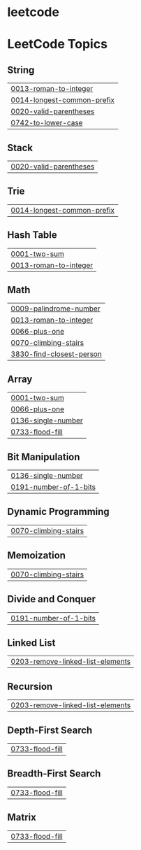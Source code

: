 # leetcode

<!---LeetCode Topics Start-->
# LeetCode Topics
## String
|  |
| ------- |
| [0013-roman-to-integer](https://github.com/munukutlapraveen88/leetcode/tree/master/0013-roman-to-integer) |
| [0014-longest-common-prefix](https://github.com/munukutlapraveen88/leetcode/tree/master/0014-longest-common-prefix) |
| [0020-valid-parentheses](https://github.com/munukutlapraveen88/leetcode/tree/master/0020-valid-parentheses) |
| [0742-to-lower-case](https://github.com/munukutlapraveen88/leetcode/tree/master/0742-to-lower-case) |
## Stack
|  |
| ------- |
| [0020-valid-parentheses](https://github.com/munukutlapraveen88/leetcode/tree/master/0020-valid-parentheses) |
## Trie
|  |
| ------- |
| [0014-longest-common-prefix](https://github.com/munukutlapraveen88/leetcode/tree/master/0014-longest-common-prefix) |
## Hash Table
|  |
| ------- |
| [0001-two-sum](https://github.com/munukutlapraveen88/leetcode/tree/master/0001-two-sum) |
| [0013-roman-to-integer](https://github.com/munukutlapraveen88/leetcode/tree/master/0013-roman-to-integer) |
## Math
|  |
| ------- |
| [0009-palindrome-number](https://github.com/munukutlapraveen88/leetcode/tree/master/0009-palindrome-number) |
| [0013-roman-to-integer](https://github.com/munukutlapraveen88/leetcode/tree/master/0013-roman-to-integer) |
| [0066-plus-one](https://github.com/munukutlapraveen88/leetcode/tree/master/0066-plus-one) |
| [0070-climbing-stairs](https://github.com/munukutlapraveen88/leetcode/tree/master/0070-climbing-stairs) |
| [3830-find-closest-person](https://github.com/munukutlapraveen88/leetcode/tree/master/3830-find-closest-person) |
## Array
|  |
| ------- |
| [0001-two-sum](https://github.com/munukutlapraveen88/leetcode/tree/master/0001-two-sum) |
| [0066-plus-one](https://github.com/munukutlapraveen88/leetcode/tree/master/0066-plus-one) |
| [0136-single-number](https://github.com/munukutlapraveen88/leetcode/tree/master/0136-single-number) |
| [0733-flood-fill](https://github.com/munukutlapraveen88/leetcode/tree/master/0733-flood-fill) |
## Bit Manipulation
|  |
| ------- |
| [0136-single-number](https://github.com/munukutlapraveen88/leetcode/tree/master/0136-single-number) |
| [0191-number-of-1-bits](https://github.com/munukutlapraveen88/leetcode/tree/master/0191-number-of-1-bits) |
## Dynamic Programming
|  |
| ------- |
| [0070-climbing-stairs](https://github.com/munukutlapraveen88/leetcode/tree/master/0070-climbing-stairs) |
## Memoization
|  |
| ------- |
| [0070-climbing-stairs](https://github.com/munukutlapraveen88/leetcode/tree/master/0070-climbing-stairs) |
## Divide and Conquer
|  |
| ------- |
| [0191-number-of-1-bits](https://github.com/munukutlapraveen88/leetcode/tree/master/0191-number-of-1-bits) |
## Linked List
|  |
| ------- |
| [0203-remove-linked-list-elements](https://github.com/munukutlapraveen88/leetcode/tree/master/0203-remove-linked-list-elements) |
## Recursion
|  |
| ------- |
| [0203-remove-linked-list-elements](https://github.com/munukutlapraveen88/leetcode/tree/master/0203-remove-linked-list-elements) |
## Depth-First Search
|  |
| ------- |
| [0733-flood-fill](https://github.com/munukutlapraveen88/leetcode/tree/master/0733-flood-fill) |
## Breadth-First Search
|  |
| ------- |
| [0733-flood-fill](https://github.com/munukutlapraveen88/leetcode/tree/master/0733-flood-fill) |
## Matrix
|  |
| ------- |
| [0733-flood-fill](https://github.com/munukutlapraveen88/leetcode/tree/master/0733-flood-fill) |
<!---LeetCode Topics End-->